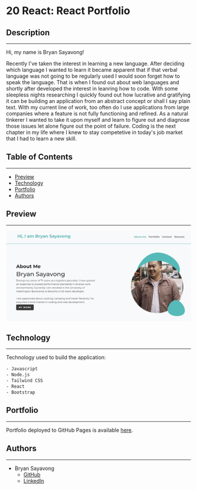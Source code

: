 # 20 React: React Portfolio

## Description

---

Hi, my name is Bryan Sayavong!

Recently I've taken the interest in learning a new language. After deciding which language I wanted to learn it became apparent that if that verbal language was not going to be regularly used I would soon forget how to speak the language. That is when I found out about web languages and shortly after developed the interest in leanring how to code. With some sleepless nights researching I quickly found out how lucrative and gratifying it can be building an application from an abstract concept or shall I say plain text. With my current line of work, too often do I use applications from large companies where a feature is not fully functioning and refined. As a natural tinkerer I wanted to take it upon myself and learn to figure out and diagnose those issues let alone figure out the point of failure. Coding is the next chapter in my life where I knew to stay competetive in today's job market that I had to learn a new skill.

## Table of Contents

---
- [Preview](#preview)
- [Technology](#technology)
- [Portfolio](#portfolio)
- [Authors](#authors)


## Preview 

---

![alt text](src\assets\images\portfolio.png)

## Technology

---

Technology used to build the application:

    - Javascript
    - Node.js
    - Tailwind CSS
    - React 
    - Bootstrap

## Portfolio

---

Portfolio deployed to GitHub Pages is available [here](https://bsayavong.github.io/20-React_Portfolio/).


## Authors

---

- Bryan Sayavong
  - [GitHub](https://github.com/Bsayavong)
  - [LinkedIn](https://www.linkedin.com/in/bryan-sayavong-8a652a196/)